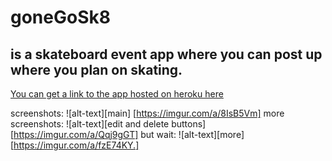 # goneGoSk8

## is a skateboard event app where you can post up where you plan on skating.

[You can get a link to the app hosted on heroku here](https://gosk9.herokuapp.com)

screenshots:
![alt-text][main]
[https://imgur.com/a/8IsB5Vm]
more screenshots:
![alt-text][edit and delete buttons]
[https://imgur.com/a/Qqj9gGT]
but wait:
![alt-text][more]
[https://imgur.com/a/fzE74KY.]   